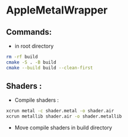 # AppleMetalWrapper
## Commands:
- in root directory
```bash
rm -rf build
cmake -S . -B build
cmake --build build --clean-first
```
## Shaders : 
- Compile shaders :
```bash
xcrun metal -c shader.metal -o shader.air
xcrun metallib shader.air -o shader.metallib
```
- Move compile shaders in build directory